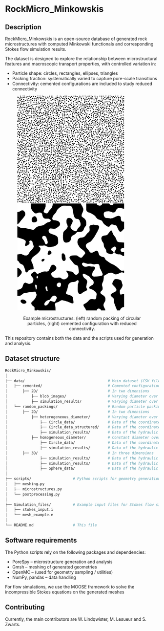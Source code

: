 # RockMicro_Minkowskis

## Description
RockMicro_Minkowskis is an open-source database of generated rock microstructures with computed Minkowski functionals and corresponding Stokes flow simulation results.

The dataset is designed to explore the relationship between microstructural features and macroscopic transport properties, with controlled variation in:
- Particle shape: circles, rectangles, ellipses, triangles
- Packing fraction: systematically varied to capture pore-scale transitions
- Connectivity: cemented configurations are included to study reduced connectivity

<figure>
  <p float="left">
    <img src="Data/random_packings/2D/homogenous_diameter/Circle_data/Model_1_pf_0.380_circle_extra_1_beta_0.png" width="350" />
    <img src="Data/cemented/2D/blob_images/blobiness_1.0_porosity_0.50.png" width="350" /> 
  </p>
  <figcaption align="center">
    Example microstructures: (left) random packing of circular particles, (right) cemented configuration with reduced connectivity.
  </figcaption>
</figure>

This repository contains both the data and the scripts used for generation and analysis.

## Dataset structure
```bash
RockMicro_Minkowskis/
│
├── data/                                      # Main dataset (CSV files with Minkowski + flow results)
│   ├── cemented/                              # Cemented configurations (reduced connectivity)
│       ├── 2D/                                # In two dimensions
│           ├── blob_images/                   # Varying diameter over the structure
│           ├── simulation_results/            # Varying diameter over the structure
│   └── random_packings/                       # Random particle packings (all shapes, packing fractions)
│       ├── 2D/                                # In two dimensions
│           ├── heterogeneous_diameter/        # Varying diameter over the structure
│               ├── Circle_data/               # Data of the coordinates and radius of a random grid
│               ├── Circle_data_structured/    # Data of the coordinates and radius of the structured grid
│               ├── simulation_results/        # Data of the hydraulic properties related to the circle data
│           ├── homogeneous_diameter/          # Constant diameter over the structure
│               ├── Circle_data/               # Data of the coordinates and radius of a random grid
│               ├── simulation_results/        # Data of the hydraulic properties related to the circle data
│       ├── 3D/                                # In three dimensions
│               ├── simulation_results/        # Data of the hydraulic properties related to the circle data
│               ├── simulation_results/        # Data of the hydraulic properties related to the circle data
│               ├── Sphere_data/               # Data of the hydraulic properties related to the circle data
│
├── scripts/                   # Python scripts for geometry generation and analysis
│   ├── meshing.py
│   ├── microstructures.py
│   └── postprocessing.py
│
├── Simulation_files/          # Example input files for Stokes flow simulations in MOOSE
│   ├── stokes_input.i
│   └── mesh_example.e
│
└── README.md                  # This file
```
## Software requirements
The Python scripts rely on the following packages and dependencies:
- PoreSpy       – microstructure generation and analysis
- Gmsh          – meshing of generated geometries
- OpenMC        – (used for geometry sampling / utilities)
- NumPy, pandas – data handling

For flow simulations, we use the MOOSE framework to solve the incompressible Stokes equations on the generated meshes

## Contributing
Currently, the main contributors are W. Lindqwister, M. Lesueur and S. Zwarts. 
